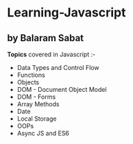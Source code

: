 # Learning-Javascript 
**by Balaram Sabat**
---
**Topics** covered in Javascript :-
- Data Types and Control Flow
- Functions
- Objects
- DOM - Document Object Model
- DOM - Forms
- Array Methods
- Date
- Local Storage
- OOPs
- Async JS and ES6
